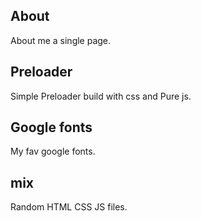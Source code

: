 ## About
About me a single page.

## Preloader
Simple Preloader build with css and Pure js.

## Google fonts
My fav google fonts.

## mix
Random HTML CSS JS files.
